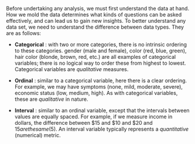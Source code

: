 Before undertaking any analysis, we must first understand the data at hand. How we mold the data determines what kinds of questions can be asked effectively, and can lead us to gain new insights. To better understand any data set, we need to understand the difference between data types. They are as follows:

* **Categorical** : with two or more categories, there is no intrinsic ordering to these categories. gender (male and female), color (red, blue, green), hair color (blonde, brown, red, etc.) are all examples of categorical variables; there is no logical way to order these from highest to lowest. Categorical variables are *qualitative* measures.

* **Ordinal** : similar to a categorical variable, here there is a clear ordering. For example, we may have symptoms (none, mild, moderate, severe), economic status (low, medium, high). As with categorical variables, these are *qualitative* in nature.

* **Interval** : similar to an ordinal variable, except that the intervals between values are equally spaced. For example, if we measure income in dollars, the difference between $15 and $10 and $20 and $15 are the same ($5). An interval variable typically represents a *quantitative* (numerical) metric.




